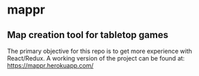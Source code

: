 # mappr
## Map creation tool for tabletop games
The primary objective for this repo is to get more experience with React/Redux. A working version of the project can be found at: https://mappr.herokuapp.com/
